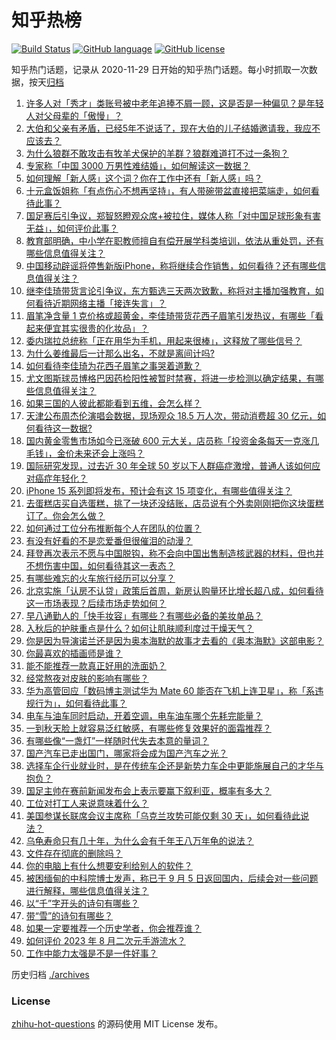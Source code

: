 # 知乎热榜
[![Build Status](https://github.com/ToWeLong/zhihu-hot-questions/workflows/CI/badge.svg)](https://github.com/ToWeLong/zhihu-hot-questions/actions)
[![GitHub language](https://img.shields.io/badge/language-golang-orange.svg)](https://golang.org/)
[![GitHub license](https://img.shields.io/github/license/ToWeLong/zhihu-hot-questions)](https://github.com/ToWeLong/zhihu-hot-questions/blob/main/LICENSE)

知乎热门话题，记录从 2020-11-29 日开始的知乎热门话题。每小时抓取一次数据，按天[归档](./archives)

<!-- BEGIN -->

1. [许多人对「秀才」类账号被中老年追捧不屑一顾，这是否是一种偏见？是年轻人对父母辈的「傲慢」？](https://www.zhihu.com/question/621565918)
1. [大伯和父亲有矛盾，已经5年不说话了，现在大伯的儿子结婚邀请我，我应不应该去？](https://www.zhihu.com/question/621005141)
1. [为什么狼群不敢攻击有牧羊犬保护的羊群？狼群难道打不过一条狗？](https://www.zhihu.com/question/510586563)
1. [专家称「中国 3000 万男性难结婚」，如何解读这一数据？](https://www.zhihu.com/question/621495511)
1. [如何理解「新人感」这个词？你在工作中还有「新人感」吗？](https://www.zhihu.com/question/620631191)
1. [十元盒饭姐称「有点伤心不想再坚持」，有人带碗带盆直接把菜端走，如何看待此事？](https://www.zhihu.com/question/621490651)
1. [国足赛后引争议，郑智怒瞪观众席+被拉住，媒体人称「对中国足球形象有害无益」，如何评价此事？](https://www.zhihu.com/question/621645872)
1. [教育部明确，中小学在职教师擅自有偿开展学科类培训，依法从重处罚，还有哪些信息值得关注？](https://www.zhihu.com/question/621630164)
1. [中国移动辟谣将停售新版iPhone，称将继续合作销售，如何看待？还有哪些信息值得关注？](https://www.zhihu.com/question/620907122)
1. [继李佳琦带货言论引争议，东方甄选三天两次致歉，称将对主播加强教育，如何看待近期网络主播「接连失言」？](https://www.zhihu.com/question/621482929)
1. [眉笔净含量 1 克价格或超黄金，李佳琦带货花西子眉笔引发热议，有哪些「看起来便宜其实很贵的化妆品」？](https://www.zhihu.com/question/621490968)
1. [委内瑞拉总统称「正在用华为手机，用起来很棒」，这释放了哪些信号？](https://www.zhihu.com/question/621478054)
1. [为什么姜维最后一计那么出名，不就是离间计吗?](https://www.zhihu.com/question/621217527)
1. [如何看待李佳琦为花西子眉笔之事哭着道歉？](https://www.zhihu.com/question/621553216)
1. [尤文图斯球员博格巴因药检阳性被暂时禁赛，将进一步检测以确定结果，有哪些信息值得关注？](https://www.zhihu.com/question/621619648)
1. [如果三国的人彼此都能看到五维，会怎么样？](https://www.zhihu.com/question/621260472)
1. [天津公布周杰伦演唱会数据，现场观众 18.5 万人次，带动消费超 30 亿元，如何看待这一数据?](https://www.zhihu.com/question/621610553)
1. [国内黄金零售市场如今已涨破 600 元大关，店员称「投资金条每天一克涨几毛钱」，金价未来还会上涨吗？](https://www.zhihu.com/question/621624193)
1. [国际研究发现，过去近 30 年全球 50 岁以下人群癌症激增，普通人该如何应对癌症年轻化？](https://www.zhihu.com/question/621494991)
1. [iPhone 15 系列即将发布，预计会有这 15 项变化，有哪些值得关注？](https://www.zhihu.com/question/621615001)
1. [去蛋糕店买自选蛋糕，挑了一块还没结账，店员说有个外卖刚刚把你这块蛋糕订了。你会怎么做？](https://www.zhihu.com/question/621387374)
1. [如何通过工位分布推断每个人在团队的位置？](https://www.zhihu.com/question/621501858)
1. [有没有好看的不是恋爱番但很催泪的动漫？](https://www.zhihu.com/question/619762009)
1. [拜登再次表示不愿与中国脱钩，称不会向中国出售制造核武器的材料，但也并不想伤害中国，如何看待其这一表态？](https://www.zhihu.com/question/621481155)
1. [有哪些难忘的火车旅行经历可以分享？](https://www.zhihu.com/question/619450437)
1. [北京实施「认房不认贷」政策后首周，新房认购量环比增长超八成，如何看待这一市场表现？后续市场走势如何？](https://www.zhihu.com/question/621486039)
1. [早八通勤人的「快手妆容」有哪些？有哪些必备的美妆单品？](https://www.zhihu.com/question/618787313)
1. [入秋后的护肤重点是什么？如何让肌肤顺利度过干燥天气？](https://www.zhihu.com/question/617441501)
1. [你是因为导演诺兰还是因为奥本海默的故事才去看的《奥本海默》这部电影？](https://www.zhihu.com/question/620315356)
1. [你最喜欢的插画师是谁？](https://www.zhihu.com/question/491885658)
1. [能不能推荐一款真正好用的洗面奶？](https://www.zhihu.com/question/619330315)
1. [经常熬夜对皮肤的影响有哪些？](https://www.zhihu.com/question/616292171)
1. [华为高管回应「数码博主测试华为 Mate 60 能否在飞机上连卫星」，称「系违规行为」，如何看待此事？](https://www.zhihu.com/question/621501214)
1. [电车与油车同时启动，开着空调，电车油车哪个先耗完能量？](https://www.zhihu.com/question/621395576)
1. [一到秋天脸上就容易泛红敏感，有哪些修复效果好的面霜推荐？](https://www.zhihu.com/question/618787644)
1. [有哪些像“一盏灯”一样随时代失去本意的量词？](https://www.zhihu.com/question/619801068)
1. [国产汽车已走出国门，哪家将会成为国产汽车之光？](https://www.zhihu.com/question/620114836)
1. [选择车企行业就业时，是在传统车企还是新势力车企中更能施展自己的才华与抱负？](https://www.zhihu.com/question/619515572)
1. [国足主帅在赛前新闻发布会上表示要赢下叙利亚，概率有多大？](https://www.zhihu.com/question/621501614)
1. [工位对打工人来说意味着什么？](https://www.zhihu.com/question/621501743)
1. [美国参谋长联席会议主席称「乌克兰攻势可能仅剩 30 天」，如何看待此说法？](https://www.zhihu.com/question/621457071)
1. [乌龟寿命只有几十年，为什么会有千年王八万年龟的说法？](https://www.zhihu.com/question/298150795)
1. [文件存在彻底的删除吗？](https://www.zhihu.com/question/619662369)
1. [你的电脑上有什么想要安利给别人的软件？](https://www.zhihu.com/question/618451816)
1. [被困缅甸的中科院博士发声，称已于 9 月 5 日返回国内，后续会对一些问题进行解释，哪些信息值得关注？](https://www.zhihu.com/question/621617850)
1. [以“千”字开头的诗句有哪些？](https://www.zhihu.com/question/621562851)
1. [带“雪”的诗句有哪些？](https://www.zhihu.com/question/621611752)
1. [如果一定要推荐一个历史学者，你会推荐谁？](https://www.zhihu.com/question/621253280)
1. [如何评价 2023 年 8 月二次元手游流水？](https://www.zhihu.com/question/621576434)
1. [工作中能力太强是不是一件好事？](https://www.zhihu.com/question/620710969)

<!-- END -->

历史归档 [./archives](./archives)


### License
[zhihu-hot-questions](https://github.com/towelong/zhihu-hot-questions) 的源码使用 MIT License 发布。
